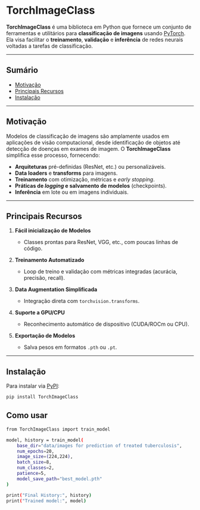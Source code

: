 # TorchImageClass

**TorchImageClass** é uma biblioteca em Python que fornece um conjunto de ferramentas e utilitários para **classificação de imagens** usando [PyTorch](https://pytorch.org/). Ela visa facilitar o **treinamento**, **validação** e **inferência** de redes neurais voltadas a tarefas de classificação.

---

## Sumário

- [Motivação](#motivação)
- [Principais Recursos](#principais-recursos)
- [Instalação](#instalação)

---

## Motivação

Modelos de classificação de imagens são amplamente usados em aplicações de visão computacional, desde identificação de objetos até detecção de doenças em exames de imagem. O **TorchImageClass** simplifica esse processo, fornecendo:

- **Arquiteturas** pré-definidas (ResNet, etc.) ou personalizáveis.  
- **Data loaders** e **transforms** para imagens.  
- **Treinamento** com otimização, métricas e *early stopping*.  
- **Práticas de *logging* e salvamento de modelos** (checkpoints).  
- **Inferência** em lote ou em imagens individuais.

---

## Principais Recursos

1. **Fácil inicialização de Modelos**  
   - Classes prontas para ResNet, VGG, etc., com poucas linhas de código.

2. **Treinamento Automatizado**  
   - Loop de treino e validação com métricas integradas (acurácia, precisão, recall).

3. **Data Augmentation Simplificada**  
   - Integração direta com `torchvision.transforms`.

4. **Suporte a GPU/CPU**  
   - Reconhecimento automático de dispositivo (CUDA/ROCm ou CPU).

5. **Exportação de Modelos**  
   - Salva pesos em formatos `.pth` ou `.pt`.

---

## Instalação

Para instalar via [PyPI](https://pypi.org/):

```bash
pip install TorchImageClass
```
## Como usar

```bash
from TorchImageClass import train_model

model, history = train_model(
    base_dir="data/images for prediction of treated tuberculosis",
    num_epochs=20,
    image_size=(224,224),
    batch_size=8,
    num_classes=2,
    patience=5,
    model_save_path="best_model.pth"
)

print("Final History:", history)
print("Trained model:", model)

